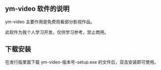 ## ym-video 软件的说明

ym-video 主要作用是免费观看部分影视作品。

此软件为我个人学习开发，仅供学习参考，禁止商用。

## 下载安装

在发行版里面下载 ym-video-版本号-setup.exe 的文件后，双击安装即可使用。

